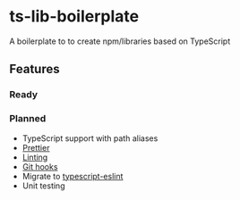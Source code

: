 # ts-lib-boilerplate

A boilerplate to to create npm/libraries based on TypeScript

## Features

### Ready

### Planned

- TypeScript support with path aliases
- [Prettier](https://prettier.io/)
- [Linting](https://palantir.github.io/tslint/)
- [Git hooks](https://github.com/typicode/husky)
- Migrate to [typescript-eslint](https://github.com/typescript-eslint/typescript-eslint)
- Unit testing

